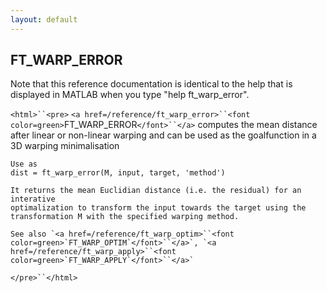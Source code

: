 ```yaml
---
layout: default
---
```


##  FT_WARP_ERROR

Note that this reference documentation is identical to the help that is displayed in MATLAB when you type "help ft_warp_error".

`<html>``<pre>`
    `<a href=/reference/ft_warp_error>``<font color=green>`FT_WARP_ERROR`</font>``</a>` computes the mean distance after linear or non-linear warping
    and can be used as the goalfunction in a 3D warping minimalisation
 
    Use as
    dist = ft_warp_error(M, input, target, 'method')
 
    It returns the mean Euclidian distance (i.e. the residual) for an interative
    optimalization to transform the input towards the target using the
    transformation M with the specified warping method.
 
    See also `<a href=/reference/ft_warp_optim>``<font color=green>`FT_WARP_OPTIM`</font>``</a>`, `<a href=/reference/ft_warp_apply>``<font color=green>`FT_WARP_APPLY`</font>``</a>`
`</pre>``</html>`

